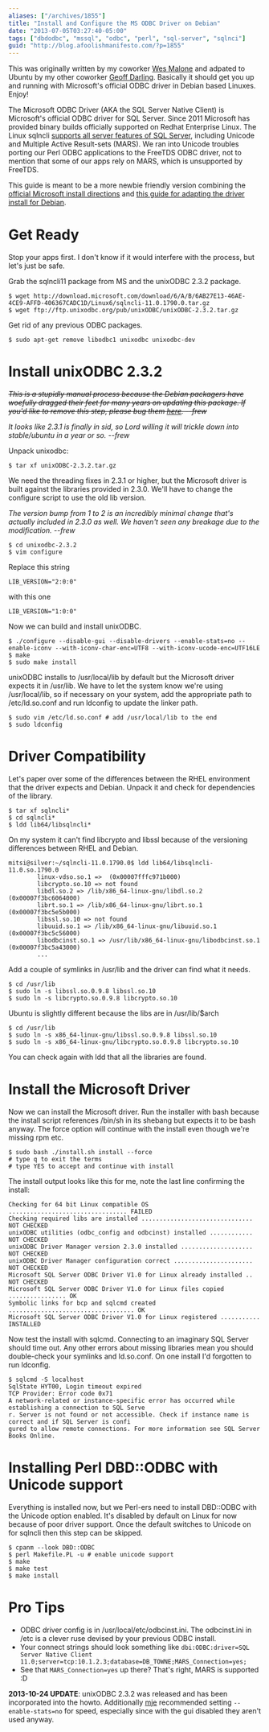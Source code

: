 ```yaml
---
aliases: ["/archives/1855"]
title: "Install and Configure the MS ODBC Driver on Debian"
date: "2013-07-05T03:27:40-05:00"
tags: ["dbdodbc", "mssql", "odbc", "perl", "sql-server", "sqlnci"]
guid: "http://blog.afoolishmanifesto.com/?p=1855"
---
```

This was originally written by my coworker [Wes
Malone](https://github.com/wesq3) and adpated to Ubuntu by my other coworker
[Geoff Darling](https://metacpan.org/author/MAESTRO). Basically it should get
you up and running with Microsoft's official ODBC driver in Debian based
Linuxes. Enjoy!

The Microsoft ODBC Driver (AKA the SQL Server Native Client) is Microsoft's
official ODBC driver for SQL Server. Since 2011 Microsoft has provided binary
builds officially supported on Redhat Enterprise Linux. The Linux sqlncli
[supports all server features of SQL
Server](http://msdn.microsoft.com/library/hh568451%28SQL.110%29.aspx), including
Unicode and Multiple Active Result-sets (MARS). We ran into Unicode troubles
porting our Perl ODBC applications to the FreeTDS ODBC driver, not to mention
that some of our apps rely on MARS, which is unsupported by FreeTDS.

This guide is meant to be a more newbie friendly version combining the [official
Microsoft install
directions](http://www.microsoft.com/en-us/download/details.aspx?id=28160) and
[this guide for adapting the driver install for
Debian](http://codesynthesis.com/~boris/blog/2011/12/02/microsoft-sql-server-odbc-driver-linux/).

# Get Ready

Stop your apps first. I don't know if it would interfere with the process, but
let's just be safe.

Grab the sqlncli11 package from MS and the unixODBC 2.3.2 package.

    $ wget http://download.microsoft.com/download/6/A/B/6AB27E13-46AE-4CE9-AFFD-406367CADC1D/Linux6/sqlncli-11.0.1790.0.tar.gz
    $ wget ftp://ftp.unixodbc.org/pub/unixODBC/unixODBC-2.3.2.tar.gz

Get rid of any previous ODBC packages.

    $ sudo apt-get remove libodbc1 unixodbc unixodbc-dev

# Install unixODBC 2.3.2

<strike>_This is a stupidly manual process because the Debian packagers have
woefully dragged their feet for many years on updating this package. If you'd
like to remove this step, please bug them
[here](http://bugs.debian.org/cgi-bin/bugreport.cgi?bug=650267).
--frew_</strike>

_It looks like 2.3.1 is finally in sid, so Lord willing it will trickle down
into stable/ubuntu in a year or so. --frew_

Unpack unixodbc:

    $ tar xf unixODBC-2.3.2.tar.gz

We need the threading fixes in 2.3.1 or higher, but the Microsoft driver is
built against the libraries provided in 2.3.0. We'll have to change the
configure script to use the old lib version.

_The version bump from 1 to 2 is an incredibly minimal change that's actually
included in 2.3.0 as well. We haven't seen any breakage due to the modification.
--frew_

    $ cd unixodbc-2.3.2
    $ vim configure

Replace this string

    LIB_VERSION="2:0:0"

with this one

    LIB_VERSION="1:0:0"

Now we can build and install unixODBC.

    $ ./configure --disable-gui --disable-drivers --enable-stats=no --enable-iconv --with-iconv-char-enc=UTF8 --with-iconv-ucode-enc=UTF16LE
    $ make
    $ sudo make install

unixODBC installs to /usr/local/lib by default but the Microsoft driver expects
it in /usr/lib. We have to let the system know we're using /usr/local/lib, so if
necessary on your system, add the appropriate path to /etc/ld.so.conf and run
ldconfig to update the linker path.

    $ sudo vim /etc/ld.so.conf # add /usr/local/lib to the end
    $ sudo ldconfig

# Driver Compatibility

Let's paper over some of the differences between the RHEL environment that the
driver expects and Debian. Unpack it and check for dependencies of the library.

    $ tar xf sqlncli*
    $ cd sqlncli*
    $ ldd lib64/libsqlncli*

On my system it can't find libcrypto and libssl because of the versioning
differences between RHEL and Debian.

    mitsi@silver:~/sqlncli-11.0.1790.0$ ldd lib64/libsqlncli-11.0.so.1790.0
            linux-vdso.so.1 =>  (0x00007fffc971b000)
            libcrypto.so.10 => not found
            libdl.so.2 => /lib/x86_64-linux-gnu/libdl.so.2 (0x00007f3bc6064000)
            librt.so.1 => /lib/x86_64-linux-gnu/librt.so.1 (0x00007f3bc5e5b000)
            libssl.so.10 => not found
            libuuid.so.1 => /lib/x86_64-linux-gnu/libuuid.so.1 (0x00007f3bc5c56000)
            libodbcinst.so.1 => /usr/lib/x86_64-linux-gnu/libodbcinst.so.1 (0x00007f3bc5a43000)
            ...

Add a couple of symlinks in /usr/lib and the driver can find what it needs.

    $ cd /usr/lib
    $ sudo ln -s libssl.so.0.9.8 libssl.so.10
    $ sudo ln -s libcrypto.so.0.9.8 libcrypto.so.10

Ubuntu is slightly different because the libs are in /usr/lib/$arch

    $ cd /usr/lib
    $ sudo ln -s x86_64-linux-gnu/libssl.so.0.9.8 libssl.so.10
    $ sudo ln -s x86_64-linux-gnu/libcrypto.so.0.9.8 libcrypto.so.10

You can check again with ldd that all the libraries are found.

# Install the Microsoft Driver

Now we can install the Microsoft driver. Run the installer with bash because the
install script references /bin/sh in its shebang but expects it to be bash
anyway. The force option will continue with the install even though we're
missing rpm etc.

    $ sudo bash ./install.sh install --force
    # type q to exit the terms
    # type YES to accept and continue with install

The install output looks like this for me, note the last line confirming the install:

    Checking for 64 bit Linux compatible OS ................................. FAILED
    Checking required libs are installed ............................... NOT CHECKED
    unixODBC utilities (odbc_config and odbcinst) installed ............ NOT CHECKED
    unixODBC Driver Manager version 2.3.0 installed .................... NOT CHECKED
    unixODBC Driver Manager configuration correct ...................... NOT CHECKED
    Microsoft SQL Server ODBC Driver V1.0 for Linux already installed .. NOT CHECKED
    Microsoft SQL Server ODBC Driver V1.0 for Linux files copied ................ OK
    Symbolic links for bcp and sqlcmd created ................................... OK
    Microsoft SQL Server ODBC Driver V1.0 for Linux registered ........... INSTALLED

Now test the install with sqlcmd. Connecting to an imaginary SQL Server should
time out. Any other errors about missing libraries mean you should double-check
your symlinks and ld.so.conf. On one install I'd forgotten to run ldconfig.

    $ sqlcmd -S localhost
    SqlState HYT00, Login timeout expired
    TCP Provider: Error code 0x71
    A network-related or instance-specific error has occurred while establishing a connection to SQL Serve
    r. Server is not found or not accessible. Check if instance name is correct and if SQL Server is confi
    gured to allow remote connections. For more information see SQL Server Books Online.

# Installing Perl DBD::ODBC with Unicode support

Everything is installed now, but we Perl-ers need to install DBD::ODBC with the
Unicode option enabled. It's disabled by default on Linux for now because of
poor driver support. Once the default switches to Unicode on for sqlncli then
this step can be skipped.

    $ cpanm --look DBD::ODBC
    $ perl Makefile.PL -u # enable unicode support
    $ make
    $ make test
    $ make install

# Pro Tips

- ODBC driver config is in /usr/local/etc/odbcinst.ini. The odbcinst.ini in /etc
  is a clever ruse devised by your previous ODBC install.
- Your connect strings should look something like
  `dbi:ODBC:driver=SQL Server Native Client 11.0;server=tcp:10.1.2.3;database=DB_TOWNE;MARS_Connection=yes;`
- See that `MARS_Connection=yes` up there? That's right, MARS is supported :D

**2013-10-24 UPDATE**: unixODBC 2.3.2 was released and has been incorporated
into the howto. Additionally [mje](http://www.martin-evans.me.uk) recommended
setting `--enable-stats=no` for speed, especially since with the gui disabled
they aren't used anyway.
